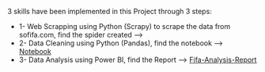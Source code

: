 3 skills have been implemented in this Project through 3 steps:

* 1- Web Scrapping using Python (Scrapy) to scrape the data from sofifa.com, find the spider created --> 
* 2- Data Cleaning using Python (Pandas), find the notebook --> [Notebook](https://github.com/MuaazAbuZaid/Data-Analysis/blob/main/Fifa-Analysis/players.ipynb)
* 3- Data Analysis using Power BI, find the Report --> [Fifa-Analysis-Report](https://github.com/MuaazAbuZaid/Data-Analysis/blob/main/Fifa-Analysis/fifa_players_report.pbix)
